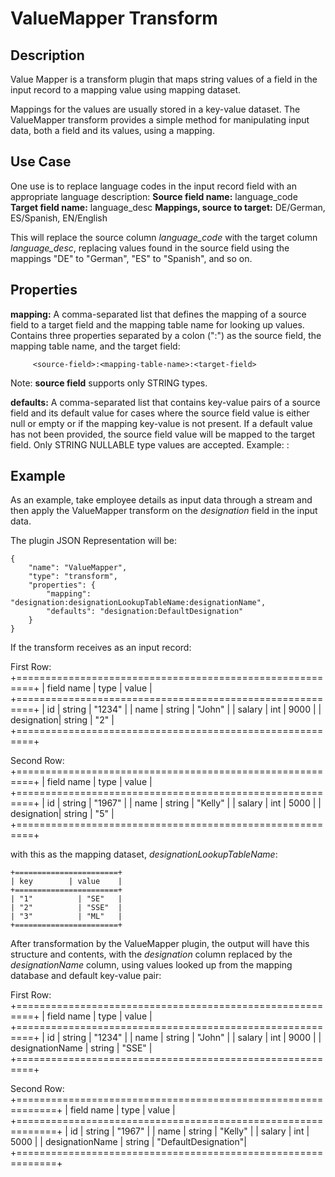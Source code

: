 # ValueMapper Transform


Description
-----------
Value Mapper is a transform plugin that maps string values of a field in the input record
to a mapping value using mapping dataset.

Mappings for the values are usually stored in a key-value dataset. The ValueMapper transform
provides a simple method for manipulating input data, both a field and its values, using a mapping.


Use Case
--------
One use is to replace language codes in the input record field with an
appropriate language description:
     **Source field name:** language_code
     **Target field name:** language_desc
     **Mappings, source to target:** DE/German, ES/Spanish, EN/English

This will replace the source column *language_code* with the target column
*language_desc*, replacing values found in the source field using the mappings
"DE" to "German", "ES" to "Spanish", and so on.


Properties
----------
**mapping:** A comma-separated list that defines the mapping of a source
field to a target field and the mapping table name for looking up values.
Contains three properties separated by a colon (":") as the source field, the
mapping table name, and the target field:

         <source-field>:<mapping-table-name>:<target-field>

Note: **source field** supports only STRING types.

**defaults:** A comma-separated list that contains key-value pairs of a
source field and its default value for cases where the source field
value is either null or empty or if the mapping key-value is not present. If
a default value has not been provided, the source field value will be
mapped to the target field. Only STRING NULLABLE type values are accepted.
Example: <source field>:<defaultValue>


Example
-------
As an example, take employee details as input data through a stream and then apply
the ValueMapper transform on the *designation* field in the input data.

The plugin JSON Representation will be:

    {
        "name": "ValueMapper",
        "type": "transform",
        "properties": {
            "mapping": "designation:designationLookupTableName:designationName",
            "defaults": "designation:DefaultDesignation"
        }
    }


If the transform receives as an input record:

First Row:
    +=========================================================+
    | field name | type                | value                |
    +=========================================================+
    | id         | string              | "1234"               |
    | name       | string              | "John"               |
    | salary     | int                 | 9000                 |
    | designation| string              | "2"                  |
    +=========================================================+

Second Row:
    +=========================================================+
    | field name | type                | value                |
    +=========================================================+
    | id         | string              | "1967"               |
    | name       | string              | "Kelly"              |
    | salary     | int                 | 5000                 |
    | designation| string              | "5"                  |
    +=========================================================+

with this as the mapping dataset, *designationLookupTableName*:

    +=======================+
    | key        | value    |
    +=======================+
    | "1"          | "SE"   |
    | "2"          | "SSE"  |
    | "3"          | "ML"   |
    +=======================+


After transformation by the ValueMapper plugin, the output will have this structure and contents, with the
*designation* column replaced by the *designationName* column, using values looked up from the
mapping database and default key-value pair:

First Row:
    +=========================================================+
    | field name      | type                | value           |
    +=========================================================+
    | id              | string              | "1234"          |
    | name            | string              | "John"          |
    | salary          | int                 | 9000            |
    | designationName | string              | "SSE"           |
    +=========================================================+

Second Row:
    +=============================================================+
    | field name      | type                | value               |
    +=============================================================+
    | id              | string              | "1967"              |
    | name            | string              | "Kelly"             |
    | salary          | int                 | 5000                |
    | designationName | string              | "DefaultDesignation"|
    +=============================================================+
